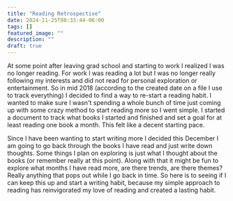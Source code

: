 ```yaml
---
title: "Reading Retrospective"
date: 2024-11-25T08:33:44-06:00
tags: []
featured_image: ""
description: ""
draft: true
---
```


At some point after leaving grad school and starting to work I realized I was no longer reading. For work I was reading a lot but I was no longer really following my interests and did not read for personal exploration or entertainment. So in mid 2018 (according to the created date on a file I use to track everything) I decided to find a way to re-start a reading habit. I wanted to make sure I wasn't spending a whole bunch of time just coming up with some crazy method to start reading more so I went simple. I started a document to track what books I started and finished and set a goal for at least reading one book a month. This felt like a decent starting pace. 

Since I have been wanting to start writing more I decided this December I am going to go back through the books I have read and just write down thoughts. Some things I plan on exploring is just what I thought about the books (or remember really at this point). Along with that it might be fun to explore what months I have read more, are there trends, are there themes? Really anything that pops out while I go back in time. So here is to seeing if I can keep this up and start a writing habit, because my simple approach to reading has reinvigorated my love of reading and created a lasting habit. 
